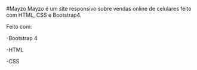 #Mayzo
Mayzo é um site responsivo sobre vendas online de celulares feito com HTML, CSS e Bootstrap4.

Feito com:

-Bootstrap 4

-HTML

-CSS
